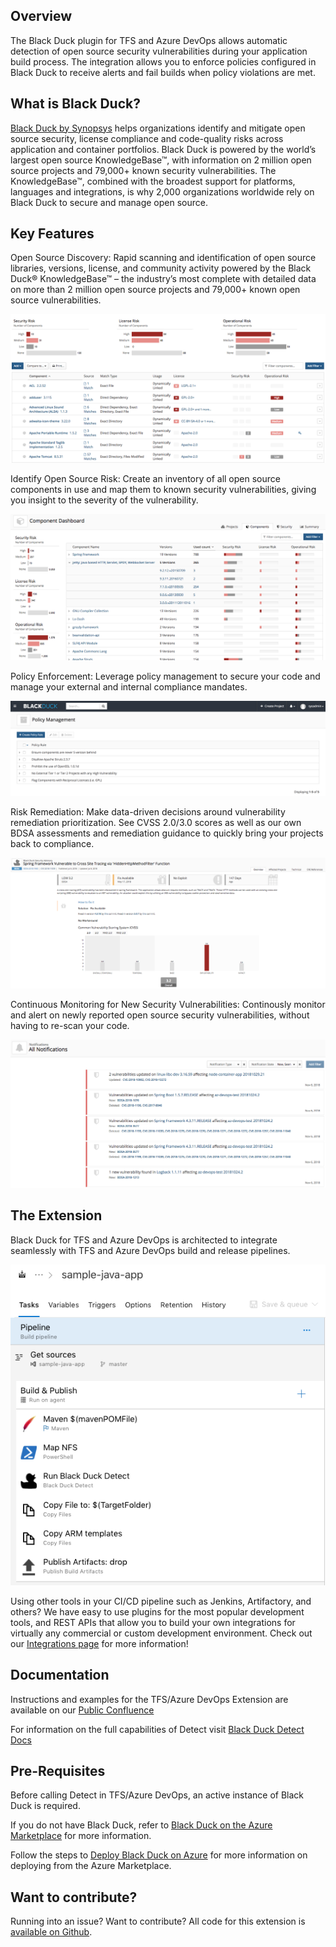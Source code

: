 ## Overview ##

The Black Duck plugin for TFS and Azure DevOps allows automatic detection of open source security vulnerabilities during your application build process. The integration allows you to enforce policies configured in Black Duck to receive alerts and fail builds when policy violations are met. 

## What is Black Duck? ##

[Black Duck by Synopsys](https://www.blackducksoftware.com/) helps organizations identify and mitigate open source security, license compliance and code-quality risks across application and container portfolios. Black Duck is powered by the world’s largest open source KnowledgeBase™, with information on 2 million open source projects and 79,000+ known security vulnerabilities. The KnowledgeBase™, combined with the broadest support for platforms, languages and integrations, is why 2,000 organizations worldwide rely on Black Duck to secure and manage open source.

## Key Features ## 

Open Source Discovery: Rapid scanning and identification of open source libraries, versions, license, and community activity powered by the Black Duck® KnowledgeBase™ – the industry’s most complete with detailed data on more than 2 million open source projects and 79,000+ known open source vulnerabilities.

![catalog](images/catalog.png)

Identify Open Source Risk: Create an inventory of all open source components in use and map them to known security vulnerabilities, giving you insight to the severity of the vulnerability.

![riskreport](images/riskreport.png)

Policy Enforcement:  Leverage policy management to secure your code and manage your external and internal compliance mandates.

![policy](images/policy.png)

Risk Remediation: Make data-driven decisions around vulnerability remediation prioritization. See CVSS 2.0/3.0 scores as well as our own BDSA assessments and remediation guidance to quickly bring your projects back to compliance.

![vulnerability](images/vulnerability.png)

Continuous Monitoring for New Security Vulnerabilities: Continously monitor and alert on newly reported open source security vulnerabilities, without having to re-scan your code.

![monitoring](images/monitoring.png)

## The Extension ##

Black Duck for TFS and Azure DevOps is architected to integrate seamlessly with TFS and Azure DevOps build and release pipelines. 

![extension](images/extension.png)

Using other tools in your CI/CD pipeline such as Jenkins, Artifactory, and others? We have easy to use plugins for the most popular development tools, and REST APIs that allow you to build your own integrations for virtually any commercial or custom development environment. Check out our [Integrations page](https://synopsys.atlassian.net/wiki/spaces/INTDOCS/overview) for more information! 

## Documentation ##

Instructions and examples for the TFS/Azure DevOps Extension are available on our [Public Confluence](https://synopsys.atlassian.net/wiki/spaces/INTDOCS/pages/622655/Running+Hub+Detect+with+TFS+or+Azure+DevOps)

For information on the full capabilities of Detect visit [Black Duck Detect Docs](https://synopsys.atlassian.net/wiki/spaces/INTDOCS/pages/622633/Hub+Detect)

## Pre-Requisites ##

Before calling Detect in TFS/Azure DevOps, an active instance of Black Duck is required.

If you do not have Black Duck, refer to [Black Duck on the Azure Marketplace](https://azuremarketplace.microsoft.com/en-us/marketplace/apps/black-duck-software.blackduck_hub_431) for more information.

Follow the steps to [Deploy Black Duck on Azure](https://synopsys.atlassian.net/wiki/spaces/PARTNERS/pages/7471182/Installing+Black+Duck+in+Azure+Using+the+Azure+Marketplace) for more information on deploying from the Azure Marketplace.

## Want to contribute? ##

Running into an issue? Want to contribute? All code for this extension is [available on Github](https://github.com/blackducksoftware/detect-for-tfs).  